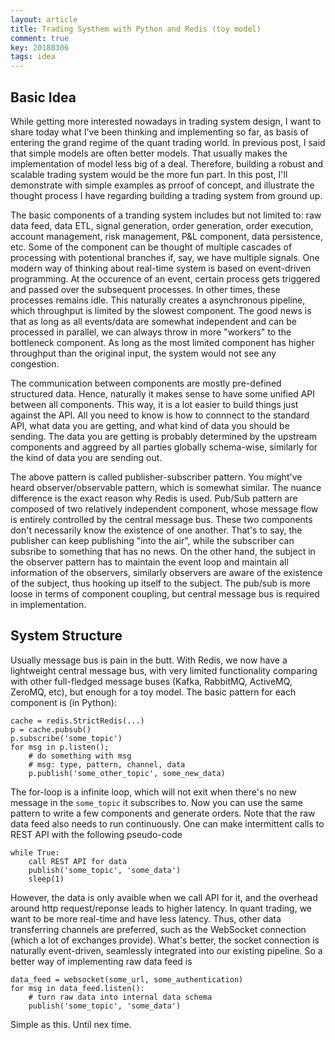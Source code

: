 ```yaml
---
layout: article
title: Trading Systhem with Python and Redis (toy model)
comment: true
key: 20180306
tags: idea 
---
```

## Basic Idea
While getting more interested nowadays in trading system design, I want to share today what I've been thinking and implementing so far, as basis of entering the grand regime of the quant trading world. In previous post, I said that simple models are often better models. That usually makes the implementation of model less big of a deal. Therefore, building a robust and scalable trading system would be the more fun part. In this post, I'll demonstrate with simple examples as prroof of concept, and illustrate the thought process I have regarding building a trading system from ground up.

The basic components of a tranding system includes but not limited to: raw data feed, data ETL, signal generation, order generation, order execution, account management, risk management, P&L component, data persistence, etc. Some of the component can be thought of multiple cascades of processing with potentional branches if, say, we have multiple signals. One modern way of thinking about real-time system is based on event-driven programming. At the occurence of an event, certain process gets triggered and passed over the subsequent processes. In other times, these processes remains idle. This naturally creates a asynchronous pipeline, which throughput is limited by the slowest component. The good news is that as long as all events/data are somewhat independent and can be processed in parallel, we can always throw in more "workers" to the bottleneck component. As long as the most limited component has higher throughput than the original input, the system would not see any congestion.

The communication between components are mostly pre-defined structured data. Hence, naturally it makes sense to have some unified API between all components. This way, it is a lot easier to build things just against the API. All you need to know is how to connnect to the standard API, what data you are getting, and what kind of data you should be sending. The data you are getting is probably determined by the upstream components and aggreed by all parties globally schema-wise, similarly for the kind of data you are sending out.

The above pattern is called publisher-subscriber pattern. You might've heard observer/observable pattern, which is somewhat similar. The nuance difference is the exact reason why Redis is used. Pub/Sub pattern are composed of two relatively independent component, whose message flow is entirely controlled by the central message bus. These two components don't necessarily know the existence of one another. That's to say, the publisher can keep publishing "into the air", while the subscriber can subsribe to something that has no news. On the other hand, the subject in the observer pattern has to maintain the event loop and maintain all information of the observers, similarly observers are aware of the existence of the subject, thus hooking up itself to the subject. The pub/sub is more loose in terms of component coupling, but central message bus is required in implementation.

## System Structure
Usually message bus is pain in the butt. With Redis, we now have a lightweight central message bus, with very limited functionality comparing with other full-fledged message buses (Kafka, RabbitMQ, ActiveMQ, ZeroMQ, etc), but enough for a toy model. The basic pattern for each component is (in Python):

```
cache = redis.StrictRedis(...)
p = cache.pubsub()
p.subscribe('some_topic')
for msg in p.listen();
    # do something with msg
    # msg: type, pattern, channel, data
    p.publish('some_other_topic', some_new_data)
```

The for-loop is a infinite loop, which will not exit when there's no new message in the `some_topic` it subscribes to. Now you can use the same pattern to write a few components and generate orders. Note that the raw data feed also needs to run continuously. One can make intermittent calls to REST API with the following pseudo-code

```
while True:
    call REST API for data
    publish('some_topic', 'some_data')
    sleep(1)
```

However, the data is only avaible when we call API for it, and the overhead around http request/reponse leads to higher latency. In quant trading, we want to be more real-time and have less latency. Thus, other data transferring channels are preferred, such as the WebSocket connection (which a lot of exchanges provide). What's better, the socket connection is naturally event-driven, seamlessly integrated into our existing pipeline. So a better way of implementing raw data feed is

```
data_feed = websocket(some_url, some_authentication)
for msg in data_feed.listen():
    # turn raw data into internal data schema
    publish('some_topic', 'some_data')
```

Simple as this. Until nex time.


